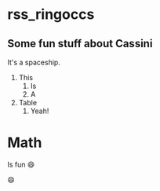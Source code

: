# rss_ringoccs

## Some fun stuff about Cassini

It's a spaceship.

1. This
   1. Is
   1. A
1. Table
   1. Yeah!

# Math
Is fun :smile:

:smile:
